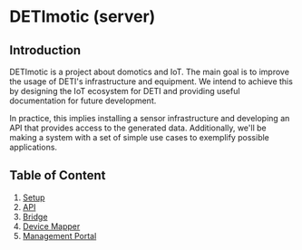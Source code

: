 # DETImotic (server) 

## Introduction

DETImotic is a project about domotics and IoT.
The main goal is to improve the usage of DETI's infrastructure and equipment.
We intend to achieve this by designing the IoT ecosystem for DETI and providing useful documentation for future development.

In practice, this implies installing a sensor infrastructure and developing an API that provides access to the generated data. 
Additionally, we'll be making a system with a set of simple use cases to exemplify possible applications.

## Table of Content

1. [Setup](setup/README.md)
2. [API](api/REAME.md)
3. [Bridge](bridge/README.md)
4. [Device Mapper](device_mapper/REAME.md)
5. [Management Portal](portal/README.md)
